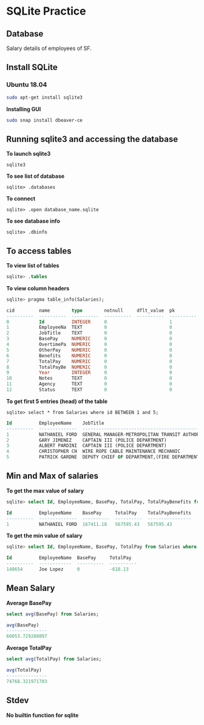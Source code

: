 # SQLite Practice
## Database
Salary details of employees of SF.

## Install SQLite
### Ubuntu 18.04
```bash
sudo apt-get install sqlite3
```
**Installing GUI**
```bash
sudo snap install dbeaver-ce
```

## Running sqlite3 and accessing the database
**To launch sqlite3**
```
sqlite3
```
**To see list of database**
```sqlite
sqlite> .databases
```
**To connect**
```sqlite
sqlite> .open database_name.sqlite
```
**To see database info**
```sqlite
sqlite> .dbinfo
```
## To access tables
**To view list of tables**
```sql
sqlite> .tables
```
**To view column headers**
```sql
sqlite> pragma table_info(Salaries);
```
```sql
cid         name        type        notnull     dflt_value  pk        
----------  ----------  ----------  ----------  ----------  ----------
0           Id          INTEGER     0                       1         
1           EmployeeNa  TEXT        0                       0         
2           JobTitle    TEXT        0                       0         
3           BasePay     NUMERIC     0                       0         
4           OvertimePa  NUMERIC     0                       0         
5           OtherPay    NUMERIC     0                       0         
6           Benefits    NUMERIC     0                       0         
7           TotalPay    NUMERIC     0                       0         
8           TotalPayBe  NUMERIC     0                       0         
9           Year        INTEGER     0                       0         
10          Notes       TEXT        0                       0         
11          Agency      TEXT        0                       0         
12          Status      TEXT        0                       0  
```

**To get first 5 entries (head) of the table**
```sqlite
sqlite> select * from Salaries where id BETWEEN 1 and 5;
```
```sql
Id          EmployeeName    JobTitle                                        BasePay     OvertimePay  OtherPay    Benefits    TotalPay    TotalPayBenefits  Year        Notes       Agency         Status    
----------  --------------  ----------------------------------------------  ----------  -----------  ----------  ----------  ----------  ----------------  ----------  ----------  -------------  ----------
1           NATHANIEL FORD  GENERAL MANAGER-METROPOLITAN TRANSIT AUTHORITY  167411.18   0            400184.25               567595.43   567595.43         2011                    San Francisco            
2           GARY JIMENEZ    CAPTAIN III (POLICE DEPARTMENT)                 155966.02   245131.88    137811.38               538909.28   538909.28         2011                    San Francisco            
3           ALBERT PARDINI  CAPTAIN III (POLICE DEPARTMENT)                 212739.13   106088.18    16452.6                 335279.91   335279.91         2011                    San Francisco            
4           CHRISTOPHER CH  WIRE ROPE CABLE MAINTENANCE MECHANIC            77916       56120.71     198306.9                332343.61   332343.61         2011                    San Francisco            
5           PATRICK GARDNE  DEPUTY CHIEF OF DEPARTMENT,(FIRE DEPARTMENT)    134401.6    9737         182234.59               326373.19   326373.19         2011                    San Francisco            
```

## Min and Max of salaries
**To get the max value of salary**
```sql
sqlite> select Id, EmployeeName, BasePay, TotalPay, TotalPayBenefits from Salaries where TotalPay == (SELECT MAX(TotalPay) from Salaries);
```
```sql
Id          EmployeeName    BasePay     TotalPay    TotalPayBenefits
----------  --------------  ----------  ----------  ----------------
1           NATHANIEL FORD  167411.18   567595.43   567595.43      
```
**To get the min value of salary**
```sql
sqlite> select Id, EmployeeName, BasePay, TotalPay from Salaries where TotalPay == (SELECT MIN(TotalPay) from Salaries);
```
```sql
Id          EmployeeName  BasePay     TotalPay  
----------  ------------  ----------  ----------
148654      Joe Lopez     0           -618.13   
```

## Mean Salary
**Average BasePay**
```sql
select avg(BasePay) from Salaries;
```
```sql
avg(BasePay)   
---------------
66053.729288097
```
**Average TotalPay**
```sql
select avg(TotalPay) from Salaries;
```
```sql
avg(TotalPay)  
---------------
74768.321971703
```
## Stdev 
**No builtin function for sqlite**